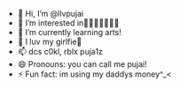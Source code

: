 - 👋 Hi, I’m @llvpujai
- 👀 I’m interested in🍔🍟🍣🍤🌯🍓🍙
- 🌱 I’m currently learning arts!
- 💞️ I luv my girlfie🫶
- 📫 dcs c0kl, rblx puja1z
- 😄 Pronouns: you can call me pujai!
- ⚡ Fun fact: im using my daddys money^_<

<!---
llvpujai/llvpujai is a ✨ special ✨ repository because its `README.md` (this file) appears on your GitHub profile.
You can click the Preview link to take a look at your changes.
--->
